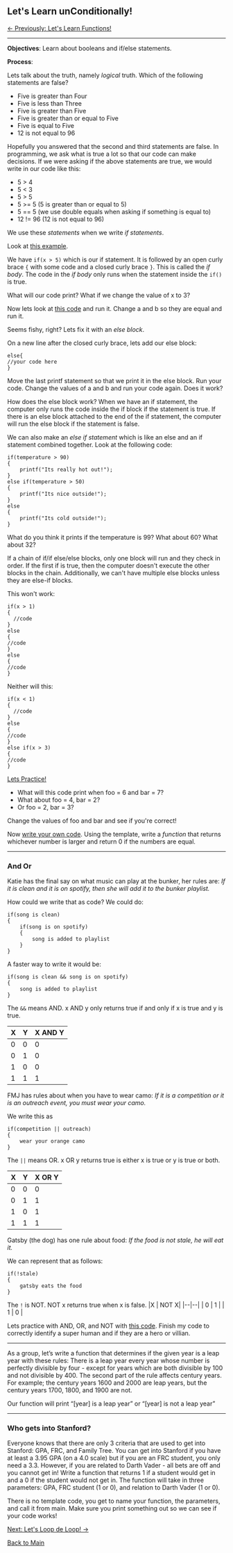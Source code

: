 ## Let's Learn unConditionally!

[<- Previously:  Let's Learn Functions!](Functions.md)

----------------------------------------------------------------------------------------

**Objectives**: Learn about booleans and if/else statements.

**Process**: 

Lets talk about the truth, namely *logical* truth. Which of the following statements are false?

* Five is greater than Four
* Five is less than Three
* Five is greater than Five
* Five is greater than or equal to Five
* Five is equal to Five
* 12 is not equal to 96

Hopefully you answered that the second and third statements are false. In programming, we ask what is true a lot so that our code can make decisions. If we were asking if the above statements are true, we would write in our code like this:

* 5 > 4 
* 5 < 3
* 5 > 5
* 5 >= 5 (5 is greater than or equal to 5)
* 5 == 5 (we use double equals when asking if something is equal to)
* 12 != 96 (12 is not equal to 96)

We use these _statements_ when we write _if statements_. 

Look at [this example](https://ideone.com/RufPT1).

We have `if(x > 5)` which is our if statement. It is followed by an open curly brace `{` with some code and a closed curly brace `}`. This is called the _if body_. The code in the _if body_ only runs when the statement inside the `if()` is true. 

What will our code print? What if we change the value of x to 3? 

Now lets look at [this code](https://ideone.com/YxJtzG) and run it. Change a and b so they are equal and run it.

Seems fishy, right? Lets fix it with an _else block_. 

On a new line after the closed curly brace, lets add our else block:

```
else{
//your code here
}
```

Move the last printf statement so that we print it in the else block. Run your code. Change the values of a and b and run your code again. Does it work?

How does the else block work? When we have an if statement, the computer only runs the code inside the if block if the statement is true. If there is an else block attached to the end of the if statement, the computer will run the else block if the statement is false.

We can also make an _else if statement_ which is like an else and an if statement combined together. Look at the following code:

```
if(temperature > 90)
{
    printf("Its really hot out!");
}
else if(temperature > 50)
{
    printf("Its nice outside!");
}
else
{
    printf("Its cold outside!");
}
``` 
What do you think it prints if the temperature is 99? 
What about 60?
What about 32?

If a chain of if/if else/else blocks, only one block will run and they check in order. If the first if is true, then the computer doesn't execute the other blocks in the chain. Additionally, we can't have multiple else blocks unless they are else-if blocks.

This won't work:

```
if(x > 1)
{
  //code
}
else
{
//code
}
else
{
//code
}
```

Neither will this:

```
if(x < 1)
{
  //code
}
else
{
//code
}
else if(x > 3)
{
//code
}
```

[Lets Practice!](https://ideone.com/xQ5m4k) 

* What will this code print when foo = 6 and bar = 7?
* What about foo = 4, bar = 2?
* Or foo = 2, bar = 3?

Change the values of foo and bar and see if you're correct!

Now [write your own code](https://ideone.com/qpt6fA). Using the template, write a _function_ that returns whichever number is larger and return 0 if the numbers are equal. 

------------------------------------------------------------------------------

### And Or

Katie has the final say on what music can play at the bunker, her rules are:
_If it is clean and it is on spotify, then she will add it to the bunker playlist._

How could we write that as code? We could do:
```
if(song is clean)
{
    if(song is on spotify)
    {
        song is added to playlist
    }
} 
```

A faster way to write it would be:
```
if(song is clean && song is on spotify)
{
    song is added to playlist
} 
```

The `&&` means AND. x AND y only returns true if and only if x is true and y is true. 

|X | Y | X AND Y |
|--|--|--|
| 0 | 0 | 0 |
| 0 | 1 | 0 |
| 1 | 0 | 0 |
| 1 | 1 | 1 |


FMJ has rules about when you have to wear camo:
_If it is a competition or it is an outreach event, you must wear your camo._

We write this as
```
if(competition || outreach)
{
    wear your orange camo
}
```

The `||` means OR. x OR y returns true is either x is true or y is true or both. 

|X | Y | X OR Y |
|--|--|--|
| 0 | 0 | 0 |
| 0 | 1 | 1 |
| 1 | 0 | 1 |
| 1 | 1 | 1 |

Gatsby (the dog) has one rule about food:
_If the food is not stale, he will eat it._ 

We can represent that as follows:
```
if(!stale)
{
    gatsby eats the food
}
```
The `!` is NOT. NOT x returns true when x is false. 
|X | NOT X|
|--|--| 
| 0 | 1 |
| 1 | 0 |

Lets practice with AND, OR, and NOT with [this code](https://ideone.com/8AC4tg).
Finish my code to correctly identify a super human and if they are a hero or villian. 

----------------------------------------------------------------------------------------

As a group, let’s write a function that determines if the given year is a leap year with these rules:
There is a leap year every year whose number is perfectly divisible by four - except for years which are both divisible by 100 and not divisible by 400. The second part of the rule affects century years. For example; the century years 1600 and 2000 are leap years, but the century years 1700, 1800, and 1900 are not.

Our function will print “[year] is a leap year” or “[year] is not a leap year”

----------------------------------------------------------------------------------------

### Who gets into Stanford?

Everyone knows that there are only 3 criteria that are used to get into Stanford: GPA, FRC, and Family Tree. You can get into Stanford if you have at least a 3.95 GPA (on a 4.0 scale) but if you are an FRC student, you only need a 3.3. However, if you are related to Darth Vader - all bets are off and you cannot get in! Write a function that returns 1 if a student would get in and a 0 if the student would not get in. The function will take in three parameters: GPA, FRC student (1 or 0), and relation to Darth Vader (1 or 0).

There is no template code, you get to name your function, the 
parameters, and call it from main. Make sure you print something 
out so we can see if your code works!



[Next: Let's Loop de Loop! ->](Loops.md)

[Back to Main](../../README.md)
